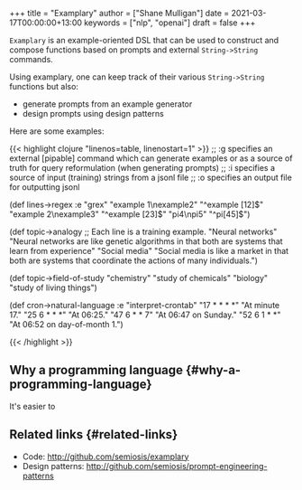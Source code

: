 +++
title = "Examplary"
author = ["Shane Mulligan"]
date = 2021-03-17T00:00:00+13:00
keywords = ["nlp", "openai"]
draft = false
+++

`Examplary` is an example-oriented DSL that can be used to construct and
compose functions based on prompts and external `String->String` commands.

Using examplary, one can keep track of their various `String->String` functions
but also:

-   generate prompts from an example generator
-   design prompts using design patterns

Here are some examples:

{{< highlight clojure "linenos=table, linenostart=1" >}}
;; :g specifies an external [pipable] command which can generate examples or as a source of truth for query reformulation (when generating prompts)
;; :i specifies a source of input (training) strings from a jsonl file
;; :o specifies an output file for outputting jsonl

(def lines->regex
  :e "grex"
  "example 1\nexample2" "^example [12]$"
  "example 2\nexample3" "^example [23]$"
  "pi4\npi5" "^pi[45]$")

(def topic->analogy
  ;; Each line is a training example.
  "Neural networks" "Neural networks are like genetic algorithms in that both are systems that learn from experience"
  "Social media" "Social media is like a market in that both are systems that coordinate the actions of many individuals.")

(def topic->field-of-study
  "chemistry" "study of chemicals"
  "biology" "study of living things")

(def cron->natural-language
  :e "interpret-crontab"
  "17 *	* * *" "At minute 17."
  "25 6	* * *" "At 06:25."
  "47 6	* * 7" "At 06:47 on Sunday."
  "52 6	1 * *" "At 06:52 on day-of-month 1.")

{{< /highlight >}}


## Why a programming language {#why-a-programming-language}

It's easier to


## Related links {#related-links}

-   Code: <http://github.com/semiosis/examplary>
-   Design patterns: <http://github.com/semiosis/prompt-engineering-patterns>